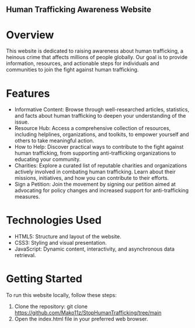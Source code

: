 ## Human Trafficking Awareness Website

# Overview

This website is dedicated to raising awareness about human trafficking, a heinous crime that affects millions of people globally. Our goal is to provide information, resources, and actionable steps for individuals and communities to join the fight against human trafficking.

# Features

* Informative Content: Browse through well-researched articles, statistics, and facts about human trafficking to deepen your understanding of the issue.
* Resource Hub: Access a comprehensive collection of resources, including helplines, organizations, and toolkits, to empower yourself and others to take meaningful action.
* How to Help: Discover practical ways to contribute to the fight against human trafficking, from supporting anti-trafficking organizations to educating your community.
* Charities: Explore a curated list of reputable charities and organizations actively involved in combating human trafficking. Learn about their missions, initiatives, and how you can contribute to their efforts.
* Sign a Petition: Join the movement by signing our petition aimed at advocating for policy changes and increased support for anti-trafficking measures.

# Technologies Used

* HTML5: Structure and layout of the website.
* CSS3: Styling and visual presentation.
* JavaScript: Dynamic content, interactivity, and asynchronous data retrieval.
  
# Getting Started

To run this website locally, follow these steps:

1. Clone the repository: git clone https://github.com/Mako11z/StopHumanTrafficking/tree/main
2. Open the index.html file in your preferred web browser.
   


